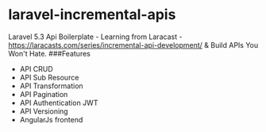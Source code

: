 # laravel-incremental-apis
Laravel 5.3 Api Boilerplate - Learning from Laracast - https://laracasts.com/series/incremental-api-development/ &amp; Build APIs You Won't Hate.
###Features
+ API CRUD
+ API Sub Resource
+ API Transformation
+ API Pagination
+ API Authentication JWT
+ API Versioning
+ AngularJs frontend

